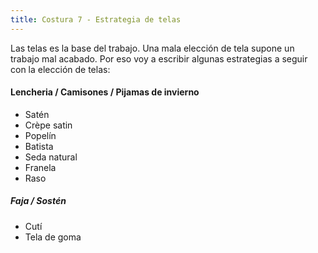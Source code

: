 ```yaml
---
title: Costura 7 - Estrategia de telas
---
```


Las telas es la base del trabajo. Una mala elección de tela supone un trabajo mal acabado. Por eso voy a escribir algunas estrategias a seguir con la elección de telas:

#### Lencheria / Camisones / Pijamas de invierno

* Satén
* Crèpe satin
* Popelín
* Batista
* Seda natural
* Franela
* Raso

##### Faja / Sostén

* Cutí
* Tela de goma
